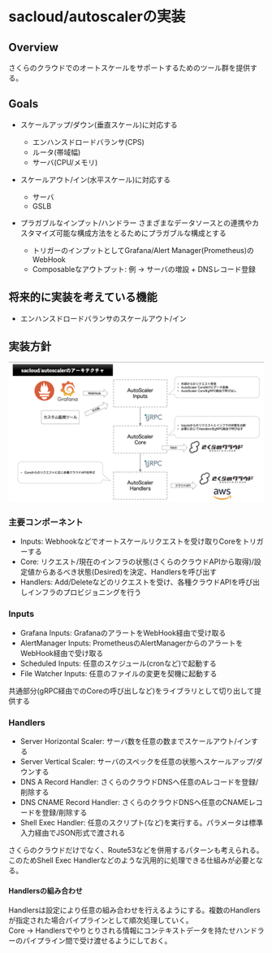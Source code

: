 # sacloud/autoscalerの実装

## Overview

さくらのクラウドでのオートスケールをサポートするためのツール群を提供する。  

## Goals

- スケールアップ/ダウン(垂直スケール)に対応する
  - エンハンスドロードバランサ(CPS)
  - ルータ(帯域幅)
  - サーバ(CPU/メモリ)
    
- スケールアウト/イン(水平スケール)に対応する
  - サーバ
  - GSLB

- プラガブルなインプット/ハンドラー
  さまざまなデータソースとの連携やカスタマイズ可能な構成方法をとるためにプラガブルな構成とする
  - トリガーのインプットとしてGrafana/Alert Manager(Prometheus)のWebHook
  - Composableなアウトプット: 例 -> サーバの増設 + DNSレコード登録

## 将来的に実装を考えている機能

- エンハンスドロードバランサのスケールアウト/イン

## 実装方針

![Architecture Overview](architecture.png)

### 主要コンポーネント

- Inputs: Webhookなどでオートスケールリクエストを受け取りCoreをトリガーする
- Core: リクエスト/現在のインフラの状態(さくらのクラウドAPIから取得)/設定値からあるべき状態(Desired)を決定、Handlersを呼び出す
- Handlers: Add/Deleteなどのリクエストを受け、各種クラウドAPIを呼び出しインフラのプロビジョニングを行う

### Inputs

- Grafana Inputs: GrafanaのアラートをWebHook経由で受け取る
- AlertManager Inputs: PrometheusのAlertManagerからのアラートをWebHook経由で受け取る
- Scheduled Inputs: 任意のスケジュール(cronなど)で起動する
- File Watcher Inputs: 任意のファイルの変更を契機に起動する

共通部分(gRPC経由でのCoreの呼び出しなど)をライブラリとして切り出して提供する

### Handlers

- Server Horizontal Scaler: サーバ数を任意の数までスケールアウト/インする
- Server Vertical Scaler: サーバのスペックを任意の状態へスケールアップ/ダウンする
- DNS A Record Handler: さくらのクラウドDNSへ任意のAレコードを登録/削除する
- DNS CNAME Record Handler: さくらのクラウドDNSへ任意のCNAMEレコードを登録/削除する
- Shell Exec Handler: 任意のスクリプト(など)を実行する。パラメータは標準入力経由でJSON形式で渡される

さくらのクラウドだけでなく、Route53などを併用するパターンも考えられる。  
このためShell Exec Handlerなどのような汎用的に処理できる仕組みが必要となる。  

#### Handlersの組み合わせ

Handlersは設定により任意の組み合わせを行えるようにする。複数のHandlersが指定された場合パイプラインとして順次処理していく。  
Core -> Handlersでやりとりされる情報にコンテキストデータを持たせハンドラーのパイプライン間で受け渡せるようにしておく。